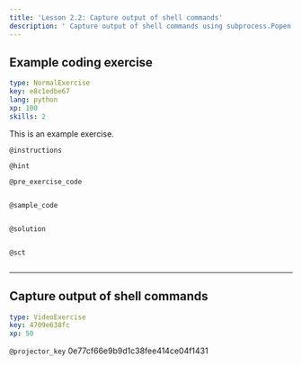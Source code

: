 ```yaml
---
title: 'Lesson 2.2: Capture output of shell commands'
description: ' Capture output of shell commands using subprocess.Popen '
---
```


## Example coding exercise

```yaml
type: NormalExercise
key: e8c1edbe67
lang: python
xp: 100
skills: 2
```

This is an example exercise.

`@instructions`


`@hint`


`@pre_exercise_code`
```{python}

```

`@sample_code`
```{python}

```

`@solution`
```{python}

```

`@sct`
```{python}

```

---

## Capture output of shell commands

```yaml
type: VideoExercise
key: 4709e638fc
xp: 50
```

`@projector_key`
0e77cf66e9b9d1c38fee414ce04f1431
